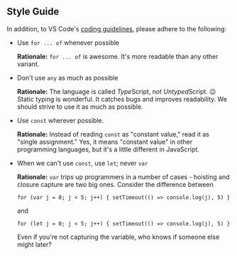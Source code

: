 ## Style Guide

In addition, to VS Code's [coding guidelines](https://github.com/Microsoft/vscode/wiki/Coding-Guidelines), please adhere to the following:

- Use `for ... of` whenever possible

  **Rationale:** `for ... of` is awesome. It's more readable than any other variant.

- Don't use `any` as much as possible

  **Rationale:** The language is called *Type*Script, not *Untyped*Script. :wink: Static typing is wonderful. It catches bugs and improves readability. We should strive to use it as much as possible.

- Use `const` wherever possible.

  **Rationale:** Instead of reading `const` as "constant value," read it as "single assignment." Yes, it means "constant value" in other programming languages, but it's a little different in JavaScript.

- When we can't use `const`, use `let`; never `var`

  **Rationale:** `var` trips up programmers in a number of cases - hoisting and closure capture are two big ones. Consider the difference between

  ```
  for (var j = 0; j < 5; j++) { setTimeout(() => console.log(j), 5) }
  ```

  and

  ```
  for (let j = 0; j < 5; j++) { setTimeout(() => console.log(j), 5) }
  ```

  Even if you're not capturing the variable, who knows if someone else might later?
